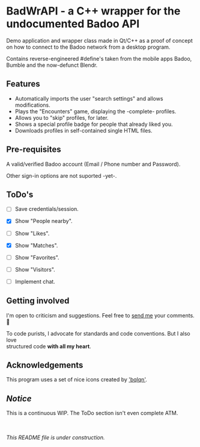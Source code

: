 # BadWrAPI - a C++ wrapper for the undocumented Badoo API
Demo application and wrapper class made in Qt/C++ as a proof of concept
on how to connect to the Badoo network from a desktop program.

Contains reverse-engineered #define's taken from the mobile apps Badoo,
Bumble and the now-defunct Blendr.


Features
--------

* Automatically imports the user "search settings" and allows modifications.
* Plays the "Encounters" game, displaying the -complete- profiles.
* Allows you to "skip" profiles, for later.
* Shows a special profile badge for people that already liked you.
* Downloads profiles in self-contained single HTML files.


Pre-requisites
--------------

A valid/verified Badoo account (Email / Phone number and Password).

Other sign-in options are not suported -yet-.


ToDo's
------

- [ ] Save credentials/session.
- [x] Show "People nearby".
- [ ] Show "Likes".
- [x] Show "Matches".
- [ ] Show "Favorites".
- [ ] Show "Visitors".
- [ ] Implement chat.


Getting involved
----------------

I'm open to criticism and suggestions. Feel free to [send me](mailto:quark1482@protonmail.com?subject=[GitHub]%20BadWrAPI) your comments. :slightly_smiling_face:

To code purists, I advocate for standards and code conventions. But I also love\
structured code **with all my heart**.


Acknowledgements
----------------

This program uses a set of nice icons created by ['bqlqn'](https://www.flaticon.com/authors/bqlqn).


_Notice_
--------

This is a continuous WIP. The ToDo section isn't even complete ATM.


<br><br>
_This README file is under construction._
